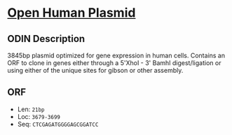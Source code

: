 # [Open Human Plasmid](http://the-odin.com/products.php?product=Open-Human-Plasmid)

## ODIN Description

3845bp plasmid optimized for gene expression in human cells. Contains an ORF to clone in genes either through a 5'XhoI - 3' BamhI digest/ligation or using either of the unique sites for gibson or other assembly.

## ORF

* Len: `21bp`
* Loc: `3679-3699`
* Seq: `CTCGAGATGGGGAGCGGATCC`
